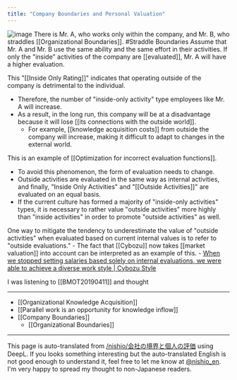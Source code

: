 ```yaml
---
title: "Company Boundaries and Personal Valuation"
---
```


![image](https://gyazo.com/a9e97cb93742b2f78b9c91b67e9dc99f/thumb/1000)
There is Mr. A, who works only within the company, and Mr. B, who straddles [[Organizational Boundaries]]. #Straddle Boundaries
Assume that Mr. A and Mr. B use the same ability and the same effort in their activities.
If only the "inside" activities of the company are [[evaluated]], Mr. A will have a higher evaluation.

This "[[Inside Only Rating]]" indicates that operating outside of the company is detrimental to the individual.
- Therefore, the number of "inside-only activity" type employees like Mr. A will increase.
- As a result, in the long run, this company will be at a disadvantage because it will lose [[its connections with the outside world]].
    - For example, [[knowledge acquisition costs]] from outside the company will increase, making it difficult to adapt to changes in the external world.

This is an example of [[Optimization for incorrect evaluation functions]].
- To avoid this phenomenon, the form of evaluation needs to change.
- Outside activities are evaluated in the same way as internal activities, and finally, "Inside Only Activities" and "[[Outside Activities]]" are evaluated on an equal basis.
- If the current culture has formed a majority of "inside-only activities" types, it is necessary to rather value "outside activities" more highly than "inside activities" in order to promote "outside activities" as well.

One way to mitigate the tendency to underestimate the value of "outside activities" when evaluated based on current internal values is to refer to "outside evaluations."
    - The fact that [[Cybozu]] now takes [[market valuation]] into account can be interpreted as an example of this.
    - [When we stopped setting salaries based solely on internal evaluations, we were able to achieve a diverse work style | Cybozu Style](https://cybozushiki.cybozu.co.jp/articles/m001021.html)

I was listening to [[BMOT20190411]] and thought

---
- [[Organizational Knowledge Acquisition]]
- [[Parallel work is an opportunity for knowledge inflow]]
- [[Company Boundaries]]
    - [[Organizational Boundaries]]

---
This page is auto-translated from [/nishio/会社の境界と個人の評価](https://scrapbox.io/nishio/会社の境界と個人の評価) using DeepL. If you looks something interesting but the auto-translated English is not good enough to understand it, feel free to let me know at [@nishio_en](https://twitter.com/nishio_en). I'm very happy to spread my thought to non-Japanese readers.